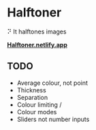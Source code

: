 # Halftoner

⠝ It halftones images

**[Halftoner.netlify.app](https://halftoner.netlify.app)**

## TODO

- Average colour, not point
- Thickness
- Separation
- Colour limiting /
- Colour modes
- Sliders not number inputs
